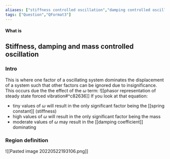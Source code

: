 ```yaml
---
aliases: ["stiffness controlled oscillation","damping controlled oscillation","mass controlled oscillation"]
tags: ["Question","QFormat3"]
---
```


#### What is
## Stiffness, damping and mass controlled oscillation
### Intro
This is where one factor of a oscillating system dominates the displacement of a system such that other factors can be ignored due to insignificance. This occurs due the the effect of the $\omega$ term:
![[phasor representation of steady state forced vibration#^c82636]]
If you look at that equation:
- tiny values of $\omega$ will result in the only significant factor being the [[spring constant]] (stiffness)
- high values of $\omega$ will result in the only significant factor being the mass
- moderate values of $\omega$ may result in the [[damping coefficient]] dominating

### Region definition
![[Pasted image 20220522193106.png]]

